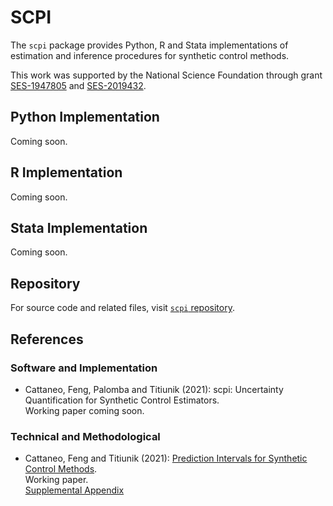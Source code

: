 # SCPI

The `scpi` package provides Python, R and Stata implementations of estimation and inference procedures for synthetic control methods.

This work was supported by the National Science Foundation through grant [SES-1947805](https://www.nsf.gov/awardsearch/showAward?AWD_ID=1947805) and [SES-2019432](https://www.nsf.gov/awardsearch/showAward?AWD_ID=2019432).

## Python Implementation

Coming soon.

## R Implementation

Coming soon.

## Stata Implementation

Coming soon.

## Repository

For source code and related files, visit [`scpi` repository](https://github.com/nppackages/scpi/).


## References

### Software and Implementation

- Cattaneo, Feng, Palomba and Titiunik (2021): scpi: Uncertainty Quantification for Synthetic Control Estimators.<br>
Working paper coming soon.

### Technical and Methodological

- Cattaneo, Feng and Titiunik (2021): [Prediction Intervals for Synthetic Control Methods](https://nppackages.github.io/references/Cattaneo-Feng-Titiunik_2021_JASA.pdf).<br>
Working paper.<br>
[Supplemental Appendix](https://nppackages.github.io/references/Cattaneo-Feng-Titiunik_2021_JASA--Supplement.pdf)

<br><br>
